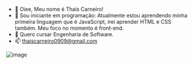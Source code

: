 - 👋 Oiee, Meu nome é Thaís Carneiro!
- 🌱 Sou iniciante em programação:
 Atualmente estou aprendendo minha primeira linguagem que é JavaScript, irei aprender HTML e CSS também.
  Meu foco no momento é front-end.
- 💞️ Quero cursar Engenharia de Software.
- 📫 thaiscarneiro0909@gmail.com

![image](https://github.com/ThaisCarneiroo/ThaisCarneiroo/assets/150845005/1713a7d9-f717-45c4-9564-246e89872ca2)
